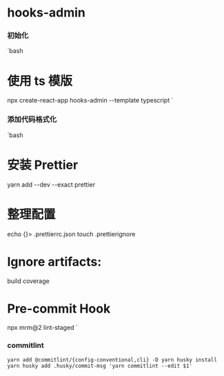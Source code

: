 # hooks-admin

### 初始化

`bash

# 使用 ts 模版

npx create-react-app hooks-admin --template typescript
`

### 添加代码格式化

`bash

# 安装 Prettier

yarn add --dev --exact prettier

# 整理配置

echo {}> .prettierrc.json
touch .prettierignore

# Ignore artifacts:

build
coverage

# Pre-commit Hook

npx mrm@2 lint-staged
`

### commitlint

`yarn add @commitlint/{config-conventional,cli} -D yarn husky install yarn husky add .husky/commit-msg 'yarn commitlint --edit $1'`

